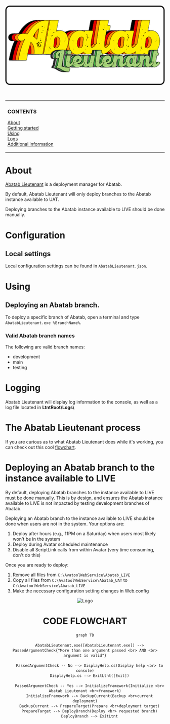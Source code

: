 <div align="center">

![AbatabLogo](AbatabLieutenantLogo.png)

<br>

</div>

<!-- The HTML indentations have to stay this way to work. -->
<table>
<tr>
<td img src="RepositoryData/Asset/Image/Document/README/spacer.png" alt="blank-spacer" width="1000" height="1">

  ### CONTENTS
  [About](#about)  
  [Getting started](#getting-started)  
  [Using](#using)  
  [Logs](#logs)  
  [Additional information](#additional-information)  

</td>
</tr>
</table>

# About

[Abatab Lieutenant](https://github.com/spectrum-health-systems/AbatabLieutenant) is a deployment manager for Abatab.

By default, Abatab Lieutenant will only deploy branches to the Abatab instance available to UAT.

Deploying branches to the Abatab instance available to LIVE should be done manually.

# Configuration

## Local settings

Local configuration settings can be found in `AbatabLieutenant.json`.

# Using

## Deploying an Abatab branch.

To deploy a specific branch of Abatab, open a terminal and type `AbatabLieutenant.exe %BranchName%`.

### Valid Abatab branch names

The following are valid branch names:

* development
* main
* testing

# Logging

Abatab Lieutenant will display log information to the console, as well as a log file located in **LtntRoot\Logs\\**

# The Abatab Lieutenant process

If you are curious as to what Abatab Lieutenant does while it's working, you can check out this cool [flowchart](https://github.com/spectrum-health-systems/AbatabLieutenant/blob/main/docs/AbatabLieutenant-CodeFlowchart.md).

# Deploying an Abatab branch to the instance available to LIVE

By default, deploying Abatab branches to the instance available to LIVE must be done manually. This is by design, and ensures the Abatab instance available to LIVE is not impacted by testing development branches of Abatab.

Deploying an Abatab branch to the instance available to LIVE should be done when users are not in the system. Your options are:

1. Deploy after hours (e.g., 11PM on a Saturday) when users most likely won't be in the system
2. Deploy during Avatar scheduled maintenance
3. Disable all ScriptLink calls from within Avatar (very time consuming, don't do this)

Once you are ready to deploy:

1. Remove all files from `C:\AvatoolWebService\Abatab_LIVE`
2. Copy all files from `C:\AvatoolWebService\Abatab_UAT` to `C:\AvatoolWebService\Abatab_LIVE`
3. Make the necessary configuration setting changes in Web.config












<div align="center">

![Logo][AbatabLieutenantLogo]

# CODE FLOWCHART

</div>

<div align="center">

  ```mermaid
  graph TD

      AbatabLieutenant.exe([AbatabLieutenant.exe]) --> PassedArgumentCheck{"More than one argument passed <br> AND <br> argument is valid"}
      
      PassedArgumentCheck -- No --> DisplayHelp.cs(Display help <br> to console)
      DisplayHelp.cs --> ExitLtnt([Exit])

      PassedArgumentCheck -- Yes --> InitializeFramework(Initialize <br> Abatab Lieutenant <br>framework)
      InitializeFramework --> BackupCurrent(Backup <br>current deployment)
      BackupCurrent --> PrepareTarget(Prepare <br>deployment target)
      PrepareTarget --> DeployBranch(Deploy <br> requested branch)
      DeployBranch --> ExitLtnt
  ```
</div>

[AbatabLieutenantLogo]: ../../resources/images/logos/AbatabLieutenantLogo.png
